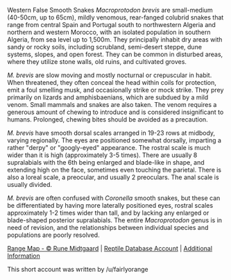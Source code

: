 Western False Smooth Snakes *Macroprotodon brevis* are small-medium (40-50cm, up to 65cm), mildly venomous, rear-fanged colubrid snakes that range from central Spain and Portugal south to northwestern Algeria and northern and western Morocco, with an isolated population in southern Algeria, from sea level up to 1,500m.  They principally inhabit dry areas with sandy or rocky soils, including scrubland, semi-desert steppe, dune systems, slopes, and open forest.  They can be common in disturbed areas, where they utilize stone walls, old ruins, and cultivated groves.

*M. brevis* are slow moving and mostly nocturnal or crepuscular in habit.  When threatened, they often conceal the head within coils for protection, emit a foul smelling musk, and occasionally strike or mock strike.  They prey primarily on lizards and amphisbaenians, which are subdued by a mild venom.  Small mammals and snakes are also taken.  The venom requires a generous amount of chewing to introduce and is considered insignificant to humans.  Prolonged, chewing bites should be avoided as a precaution.  

*M. brevis* have smooth dorsal scales arranged in 19-23 rows at midbody, varying regionally.  The eyes are positioned somewhat dorsally, imparting a rather "derpy" or "googly-eyed" appearance.  The rostral scale is much wider than it is high (approximately 3-5 times).  There are usually 8 supralabials with the 6th being enlarged and blade-like in shape, and extending high on the face, sometimes even touching the parietal.  There is also a loreal scale, a preocular, and usually 2 preoculars.  The anal scale is usually divided.

*M. brevis* are often confused with *Coronella* smooth snakes, but these can be differentiated by having more laterally positioned eyes, rostral scales approximately 1-2 times wider than tall, and by lacking any enlarged or blade-shaped posterior supralabials.  The entire *Macroprotodon* genus is in need of revision, and the relationships between individual species and populations are poorly resolved.

[Range Map - © Rune Midtgaard](https://repfocus.dk/maps1/TAX/Serpentes/Colubridae/Macroprotodon_brevis_map.html)  |  [Reptile Database Account](https://reptile-database.reptarium.cz/species?genus=Macroprotodon&species=brevis)  |  [Additional Information](http://www.moroccoherps.com/en/ficha/macroprotodon_brevis/)

This short account was written by /u/fairlyorange